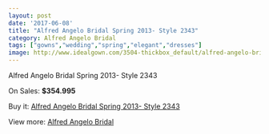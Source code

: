 ```yaml
---
layout: post
date: '2017-06-08'
title: "Alfred Angelo Bridal Spring 2013- Style 2343"
category: Alfred Angelo Bridal
tags: ["gowns","wedding","spring","elegant","dresses"]
image: http://www.idealgown.com/3504-thickbox_default/alfred-angelo-bridal-spring-2013-style-2343.jpg
---
```

Alfred Angelo Bridal Spring 2013- Style 2343

On Sales: **$354.995**
<a href="https://www.idealgown.com/en/alfred-angelo-bridal/1670-alfred-angelo-bridal-spring-2013-style-2343.html"><amp-img layout="responsive" width="600" height="600" src="//www.idealgown.com/3504-thickbox_default/alfred-angelo-bridal-spring-2013-style-2343.jpg" alt="Alfred Angelo Bridal Spring 2013- Style 2343 0" /></a>
<a href="https://www.idealgown.com/en/alfred-angelo-bridal/1670-alfred-angelo-bridal-spring-2013-style-2343.html"><amp-img layout="responsive" width="600" height="600" src="//www.idealgown.com/3505-thickbox_default/alfred-angelo-bridal-spring-2013-style-2343.jpg" alt="Alfred Angelo Bridal Spring 2013- Style 2343 1" /></a>

Buy it: [Alfred Angelo Bridal Spring 2013- Style 2343](https://www.idealgown.com/en/alfred-angelo-bridal/1670-alfred-angelo-bridal-spring-2013-style-2343.html "Alfred Angelo Bridal Spring 2013- Style 2343")

View more: [Alfred Angelo Bridal](https://www.idealgown.com/en/28-alfred-angelo-bridal "Alfred Angelo Bridal")